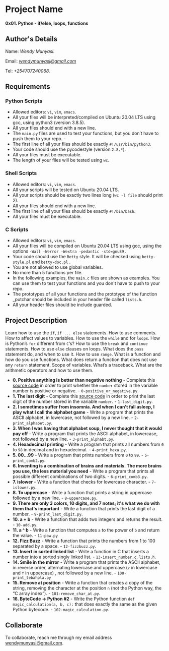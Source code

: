 # Project Name
**0x01. Python - if/else, loops, functions**

## Author's Details
Name: *Wendy Munyasi.*

Email: *wendymunyasi@gmail.com*

Tel: *+254707240068.*

##  Requirements

### Python Scripts
*   Allowed editors: `vi`, `vim`, `emacs`.
*   All your files will be interpreted/compiled on Ubuntu 20.04 LTS using gcc, using python3 (version 3.8.5).
*   All your files should end with a new line.
*   The `main.py` files are used to test your functions, but you don’t have to push them to your repo. -
*   The first line of all your files should be exactly `#!/usr/bin/python3`.
*   Your code should use the pycodestyle (version `2.8.*`).
*   All your files must be executable.
*   The length of your files will be tested using `wc`.

### Shell Scripts
*   Allowed editors: `vi`, `vim`, `emacs`.
*   All your scripts will be tested on Ubuntu 20.04 LTS.
*   All your scripts should be exactly two lines long (`wc -l file` should print 2).
*   All your files should end with a new line.
*   The first line of all your files should be exactly `#!/bin/bash`.
*   All your files must be executable.

### C Scripts
*   Allowed editors: `vi`, `vim`, `emacs`.
*   All your files will be compiled on Ubuntu 20.04 LTS using gcc, using the options `-Wall -Werror -Wextra -pedantic -std=gnu89` .
*   Your code should use the `Betty` style. It will be checked using `betty-style.pl` and `betty-doc.pl` .
*   You are not allowed to use global variables.
*   No more than 5 functions per file.
*   In the following examples, the `main.c` files are shown as examples. You can use them to test your functions and you don't have to push to your repo.
*   The prototypes of all your functions and the prototype of the function _putchar should be included in your header file called `lists.h`.
*   All your header files should be include guarded.


## Project Description
Learn how to use the `if`, `if ... else` statements.
How to use comments.
How to affect values to variables.
How to use the `while` and for `loops`.
How is Python’s `for` different from `C`‘s?
How to use the `break` and `continue` statements.
How to use `else` clauses on loops.
What does the `pass` statement do, and when to use it.
How to use `range`.
What is a function and how do you use functions.
What does return a function that does not use any `return` statement.
Scope of variables.
What’s a traceback.
What are the arithmetic operators and how to use them.

* **0. Positive anything is better than negative nothing** - Complete this [source code](https://github.com/holbertonschool/0x01.py/blob/master/0-positive_or_negative_py) in order to print whether the `number` stored in the variable number is positive or negative. - `0-positive_or_negative.py`.
* **1. The last digit** - Complete this [source code](https://github.com/holbertonschool/0x01.py/blob/master/1-last_digit_py) in order to print the last digit of the number stored in the variable `number`. - `1-last_digit.py`.
* **2. I sometimes suffer from insomnia. And when I can't fall asleep, I play what I call the alphabet game** - Write a program that prints the ASCII alphabet, in lowercase, not followed by a new line. - `2-print_alphabet.py`.
* **3. When I was having that alphabet soup, I never thought that it would pay off** - Write a program that prints the ASCII alphabet, in lowercase, not followed by a new line. - `3-print_alphabt.py`.
* **4. Hexadecimal printing** - Write a program that prints all numbers from `0` to `98` in decimal and in hexadecimal. - `4-print_hexa.py`.
* **5. 00...99** - Write a program that prints numbers from `0` to `99`. - `5-print_comb2.py`.
* **6. Inventing is a combination of brains and materials. The more brains you use, the less material you need** - Write a program that prints all possible different combinations of two digits. - `6-print_comb3.py`.
* **7. islower** - Write a function that checks for lowercase character. - `7-islower.py`.
* **8. To uppercase** - Write a function that prints a string in uppercase followed by a new line. - `8-uppercase.py`.
* **9. There are only 3 colors, 10 digits, and 7 notes; it's what we do with them that's important** - Write a function that prints the last digit of a number. - `9-print_last_digit.py`.
* **10. a + b** - Write a function that adds two integers and returns the result. - `10-add.py`.
* **11. a ^ b** - Write a function that computes `a` to the power of `b` and return the value. - `11-pow.py`
* **12. Fizz Buzz** - Write a function that prints the numbers from 1 to 100 separated by a space. - `12-fizzbuzz.py`.
* **13. Insert in sorted linked list** - Write a function in C that inserts a number into a sorted singly linked list. - `13-insert_number.c`, `lists.h`.
* **14. Smile in the mirror** - Write a program that prints the ASCII alphabet, in reverse order, alternating lowercase and uppercase (`z` in lowercase and `Y` in uppercase) , not followed by a new line. - `100-print_tebahpla.py`
* **15. Remove at position** - Write a function that creates a copy of the string, removing the character at the position `n` (not the Python way, the “C array index”). - `101-remove_char_at.py`.
* **16. ByteCode -> Python #2** - Write the Python function `def magic_calculation(a, b, c):` that does exactly the same as the given Python bytecode. - `102-magic_calculation.py`.


## Collaborate

To collaborate, reach me through my email address wendymunyasi@gmail.com.